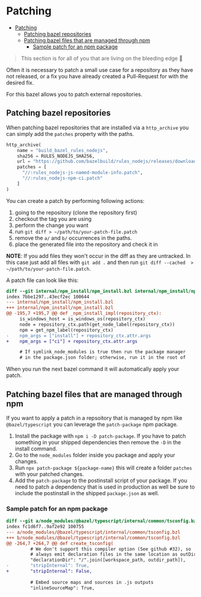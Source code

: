 # Patching

- [Patching](#patching)
  - [Patching bazel repositories](#patching-bazel-repositories)
  - [Patching bazel files that are managed through npm](#patching-bazel-files-that-are-managed-through-npm)
    - [Sample patch for an npm package](#sample-patch-for-an-npm-package)

> This section is for all of you that are living on the bleeding edge 💉

Often it is necessary to patch a small use case for a repository as they have not released, or a fix you have already created a Pull-Request for with the desired fix.

For this bazel allows you to patch external repositories.

## Patching bazel repositories

When patching bazel repositories that are installed via a `http_archive` you can simply add the `patches` property with the paths.

```python
http_archive(
    name = "build_bazel_rules_nodejs",
    sha256 = RULES_NODEJS_SHA256,
    url = "https://github.com/bazelbuild/rules_nodejs/releases/download/%s/rules_nodejs-%s.tar.gz" % (RULES_NODEJS_VERSION, RULES_NODEJS_VERSION),
    patches = [
      "//:rules_nodejs-js-named-module-info.patch",
      "//:rules_nodejs-npm-ci.patch"
    ]
)
```

You can create a patch by performing following actions:

1. going to the repository (clone the repository first)
2. checkout the tag you are using
3. perform the change you want
4. run `git diff > ~/path/to/your-patch-file.patch`
5. remove the `a/` and `b/` occurrences in the paths.
6. place the generated file into the repository and check it in

**NOTE**: If you add files they won't occur in the diff as they are untracked. In this case just add all files with `git add .` and then run `git diff --cached  > ~/path/to/your-patch-file.patch`. 

A patch file can look like this:

```patch
diff --git internal/npm_install/npm_install.bzl internal/npm_install/npm_install.bzl
index 7bbe1297..43ecf2ec 100644
--- internal/npm_install/npm_install.bzl
+++ internal/npm_install/npm_install.bzl
@@ -195,7 +195,7 @@ def _npm_install_impl(repository_ctx):
     is_windows_host = is_windows_os(repository_ctx)
     node = repository_ctx.path(get_node_label(repository_ctx))
     npm = get_npm_label(repository_ctx)
-    npm_args = ["install"] + repository_ctx.attr.args
+    npm_args = ["ci"] + repository_ctx.attr.args

     # If symlink_node_modules is true then run the package manager
     # in the package.json folder; otherwise, run it in the root of
```

When you run the next bazel command it will automatically apply your patch.

## Patching bazel files that are managed through npm

If you want to apply a patch in a repsoitory that is managed by npm like `@bazel/typescript` you can leverage the `patch-package` npm package.

1. Install the package with `npm i -D patch-package`. If you have to patch something in your shipped dependencies then remove the `-D` in the install command.
2. Go to the `node_modules` folder inside you package and apply your changes.
3. Run `npx patch-package ${package-name}` this will create a folder `patches` with your patched changes.
4. Add the `patch-package` to the postinstall script of your package. If you need to patch a dependency that is used in production as well be sure to include the postinstall in the shipped `package.json` as well.

### Sample patch for an npm package

```patch
diff --git a/node_modules/@bazel/typescript/internal/common/tsconfig.bzl b/node_modules/@bazel/typescript/internal/common/tsconfig.bzl
index fc1d6f7..9af2e92 100755
--- a/node_modules/@bazel/typescript/internal/common/tsconfig.bzl
+++ b/node_modules/@bazel/typescript/internal/common/tsconfig.bzl
@@ -264,7 +264,7 @@ def create_tsconfig(
         # We don't support this compiler option (See github #32), so
         # always emit declaration files in the same location as outDir.
         "declarationDir": "/".join([workspace_path, outdir_path]),
-        "stripInternal": True,
+        "stripInternal": False,
 
         # Embed source maps and sources in .js outputs
         "inlineSourceMap": True,

```